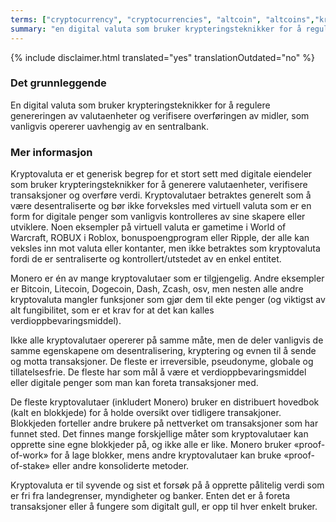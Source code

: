 ```yaml
---
terms: ["cryptocurrency", "cryptocurrencies", "altcoin", "altcoins","kryptovaluta", "kryptovalutaer", "altcoin", "altcoins"]
summary: "en digital valuta som bruker krypteringsteknikker for å regulere genereringen av valutaenheter og verifisere overføringen av midler, som vanligvis opererer uavhengig av en sentralbank"
---
```


{% include disclaimer.html translated="yes" translationOutdated="no" %}
### Det grunnleggende

En digital valuta som bruker krypteringsteknikker for å regulere genereringen av valutaenheter og verifisere overføringen av midler, som vanligvis opererer uavhengig av en sentralbank.

### Mer informasjon

Kryptovaluta er et generisk begrep for et stort sett med digitale eiendeler som bruker krypteringsteknikker for å generere valutaenheter, verifisere transaksjoner og overføre verdi. Kryptovalutaer betraktes generelt som å være desentraliserte og bør ikke forveksles med virtuell valuta som er en form for digitale penger som vanligvis kontrolleres av sine skapere eller utviklere. Noen eksempler på virtuell valuta er gametime i World of Warcraft, ROBUX i Roblox, bonuspoengprogram eller Ripple, der alle kan veksles inn mot valuta eller kontanter, men ikke betraktes som kryptovaluta fordi de er sentraliserte og kontrollert/utstedet av en enkel entitet.

Monero er én av mange kryptovalutaer som er tilgjengelig. Andre eksempler er Bitcoin, Litecoin, Dogecoin, Dash, Zcash, osv, men nesten alle andre kryptovaluta mangler funksjoner som gjør dem til ekte penger (og viktigst av alt fungibilitet, som er et krav for at det kan kalles verdioppbevaringsmiddel).

Ikke alle kryptovalutaer opererer på samme måte, men de deler vanligvis de samme egenskapene om desentralisering, kryptering og evnen til å sende og motta transaksjoner. De fleste er irreversible, pseudonyme, globale og tillatelsesfrie. De fleste har som mål å være et verdioppbevaringsmiddel eller digitale penger som man kan foreta transaksjoner med.

De fleste kryptovalutaer (inkludert Monero) bruker en distribuert hovedbok (kalt en blokkjede) for å holde oversikt over tidligere transakjoner. Blokkjeden forteller andre brukere på nettverket om transaksjoner som har funnet sted. Det finnes mange forskjellige måter som kryptovalutaer kan opprette sine egne blokkjeder på, og ikke alle er like. Monero bruker «proof-of-work» for å lage blokker, mens andre kryptovalutaer kan bruke «proof-of-stake» eller andre konsoliderte metoder.

Kryptovaluta er til syvende og sist et forsøk på å opprette pålitelig verdi som er fri fra landegrenser, myndigheter og banker. Enten det er å foreta transaksjoner eller å fungere som digitalt gull, er opp til hver enkelt bruker.